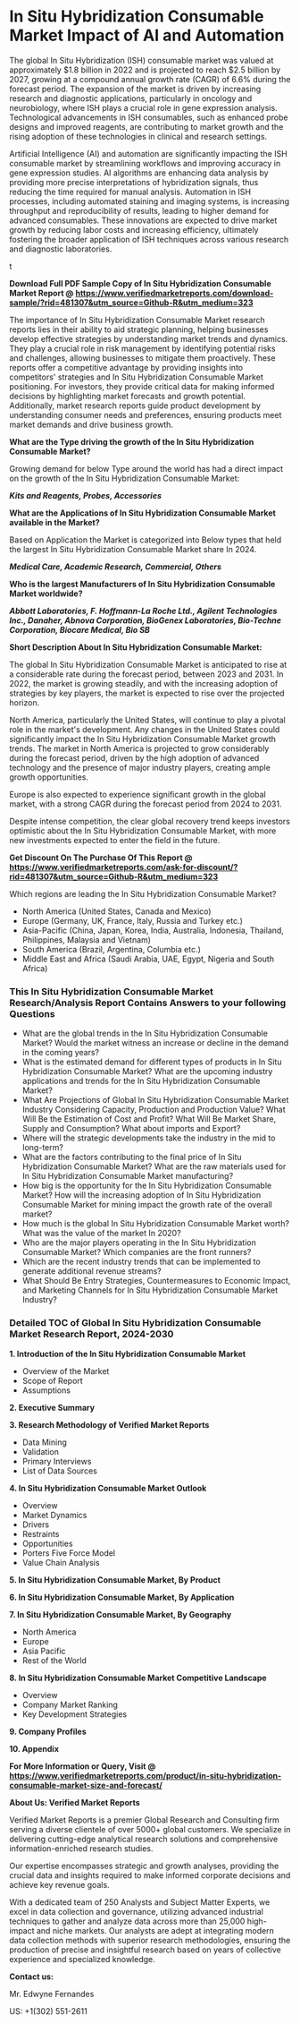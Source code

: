 <meta name="title" content="Global In Situ Hybridization Consumable Market Impact of AI and Automation"><meta name="description" content="The global In Situ Hybridization (ISH) consumable market was valued at approximately $1.8 billion in 2022 and is projected to reach $2.5 billion by 2027, growing at a "><meta name="title" content="In Situ Hybridization Consumable Market Size, Share, Scope, Trends, Growth, Opportunities, Analysis, Forecast"><h1>In Situ Hybridization Consumable Market Impact of AI and Automation</h1><p>The global In Situ Hybridization (ISH) consumable market was valued at approximately $1.8 billion in 2022 and is projected to reach $2.5 billion by 2027, growing at a compound annual growth rate (CAGR) of 6.6% during the forecast period. The expansion of the market is driven by increasing research and diagnostic applications, particularly in oncology and neurobiology, where ISH plays a crucial role in gene expression analysis. Technological advancements in ISH consumables, such as enhanced probe designs and improved reagents, are contributing to market growth and the rising adoption of these technologies in clinical and research settings.</p><p>Artificial Intelligence (AI) and automation are significantly impacting the ISH consumable market by streamlining workflows and improving accuracy in gene expression studies. AI algorithms are enhancing data analysis by providing more precise interpretations of hybridization signals, thus reducing the time required for manual analysis. Automation in ISH processes, including automated staining and imaging systems, is increasing throughput and reproducibility of results, leading to higher demand for advanced consumables. These innovations are expected to drive market growth by reducing labor costs and increasing efficiency, ultimately fostering the broader application of ISH techniques across various research and diagnostic laboratories.</p>t</p><p id="" class=""><strong>Download Full PDF Sample Copy of In Situ Hybridization Consumable Market Report @ <a href="https://www.verifiedmarketreports.com/download-sample/?rid=481307&utm_source=Github-R&utm_medium=323" target="_blank">https://www.verifiedmarketreports.com/download-sample/?rid=481307&utm_source=Github-R&utm_medium=323</a></strong></p><p>The importance of&nbsp;In Situ Hybridization Consumable Market research reports lies in their ability to aid strategic planning, helping businesses develop effective strategies by understanding market trends and dynamics. They play a crucial role in risk management by identifying potential risks and challenges, allowing businesses to mitigate them proactively. These reports offer a competitive advantage by providing insights into competitors' strategies and In Situ Hybridization Consumable Market positioning. For investors, they provide critical data for making informed decisions by highlighting market forecasts and growth potential. Additionally, market research reports guide product development by understanding consumer needs and preferences, ensuring products meet market demands and drive business growth.</p><p><strong>What are the&nbsp;Type driving the growth of the In Situ Hybridization Consumable Market?</strong></p><p id="" class="">Growing demand for below Type around the world has had a direct impact on the growth of the In Situ Hybridization Consumable Market:</p><em><strong>Kits and Reagents, Probes, Accessories</strong></em></p><strong>What are the&nbsp;Applications&nbsp;of In Situ Hybridization Consumable Market available in the Market?</strong></p><p id="" class="">Based on Application the Market is categorized into Below types that held the largest In Situ Hybridization Consumable Market share In 2024.</p><em><strong>Medical Care, Academic Research, Commercial, Others</strong></em></p><strong>Who is the largest Manufacturers of In Situ Hybridization Consumable Market worldwide?</strong></p><p><em><strong>Abbott Laboratories, F. Hoffmann-La Roche Ltd., Agilent Technologies Inc., Danaher, Abnova Corporation, BioGenex Laboratories, Bio-Techne Corporation, Biocare Medical, Bio SB</strong></em></p><p id="" class=""><strong>Short Description About In Situ Hybridization Consumable Market:</strong></p><p>The global In Situ Hybridization Consumable Market is anticipated to rise at a considerable rate during the forecast period, between 2023 and 2031. In 2022, the market is growing steadily, and with the increasing adoption of strategies by key players, the market is expected to rise over the projected horizon.</p><p>North America, particularly the United States, will continue to play a pivotal role in the market's development. Any changes in the United States could significantly impact the In Situ Hybridization Consumable Market growth trends. The market in North America is projected to grow considerably during the forecast period, driven by the high adoption of advanced technology and the presence of major industry players, creating ample growth opportunities.</p><p>Europe is also expected to experience significant growth in the global market, with a strong CAGR during the forecast period from 2024 to 2031.</p><p>Despite intense competition, the clear global recovery trend keeps investors optimistic about the In Situ Hybridization Consumable Market, with more new investments expected to enter the field in the future.</p><p id="" class=""><strong>Get Discount On The Purchase Of This Report @ <a href="https://www.verifiedmarketreports.com/ask-for-discount/?rid=481307&utm_source=Github-R&utm_medium=323" target="_blank">https://www.verifiedmarketreports.com/ask-for-discount/?rid=481307&utm_source=Github-R&utm_medium=323</a></strong></p>Which regions are leading the In Situ Hybridization Consumable Market?</p><ul><li>North America (United States, Canada and Mexico)</li><li>Europe (Germany, UK, France, Italy, Russia and Turkey etc.)</li><li>Asia-Pacific (China, Japan, Korea, India, Australia, Indonesia, Thailand, Philippines, Malaysia and Vietnam)</li><li>South America (Brazil, Argentina, Columbia etc.)</li><li>Middle East and Africa (Saudi Arabia, UAE, Egypt, Nigeria and South Africa)</li></ul><h3 id="" class="">This In Situ Hybridization Consumable Market Research/Analysis Report Contains Answers to your following Questions</h3><ul><li>What are the global trends in the In Situ Hybridization Consumable Market? Would the market witness an increase or decline in the demand in the coming years?</li><li>What is the estimated demand for different types of products in In Situ Hybridization Consumable Market? What are the upcoming industry applications and trends for the In Situ Hybridization Consumable Market?</li><li>What Are Projections of Global In Situ Hybridization Consumable Market Industry Considering Capacity, Production and Production Value? What Will Be the Estimation of Cost and Profit? What Will Be Market Share, Supply and Consumption? What about imports and Export?</li><li>Where will the strategic developments take the industry in the mid to long-term?</li><li>What are the factors contributing to the final price of In Situ Hybridization Consumable Market? What are the raw materials used for In Situ Hybridization Consumable Market manufacturing?</li><li>How big is the opportunity for the In Situ Hybridization Consumable Market? How will the increasing adoption of In Situ Hybridization Consumable Market for mining impact the growth rate of the overall market?</li><li>How much is the global In Situ Hybridization Consumable Market worth? What was the value of the market In 2020?</li><li>Who are the major players operating in the In Situ Hybridization Consumable Market? Which companies are the front runners?</li><li>Which are the recent industry trends that can be implemented to generate additional revenue streams?</li><li>What Should Be Entry Strategies, Countermeasures to Economic Impact, and Marketing Channels for In Situ Hybridization Consumable Market Industry?</li></ul><h3 id="" class="">Detailed TOC of Global In Situ Hybridization Consumable Market Research Report, 2024-2030</h3><p id="" class=""><strong>1. Introduction of the In Situ Hybridization Consumable Market</strong></p><ul><li>Overview of the Market</li><li>Scope of Report</li><li>Assumptions</li></ul><p id="" class=""><strong>2. Executive Summary</strong></p><p id="" class=""><strong>3. Research Methodology of Verified Market Reports</strong></p><ul><li>Data Mining</li><li>Validation</li><li>Primary Interviews</li><li>List of Data Sources</li></ul><p id="" class=""><strong>4. In Situ Hybridization Consumable Market Outlook</strong></p><ul><li>Overview</li><li>Market Dynamics</li><li>Drivers</li><li>Restraints</li><li>Opportunities</li><li>Porters Five Force Model</li><li>Value Chain Analysis</li></ul><p id="" class=""><strong>5. In Situ Hybridization Consumable Market, By Product</strong></p><p id="" class=""><strong>6. In Situ Hybridization Consumable Market, By Application</strong></p><p id="" class=""><strong>7. In Situ Hybridization Consumable Market, By Geography</strong></p><ul><li>North America</li><li>Europe</li><li>Asia Pacific</li><li>Rest of the World</li></ul><p id="" class=""><strong>8. In Situ Hybridization Consumable Market Competitive Landscape</strong></p><ul><li>Overview</li><li>Company Market Ranking</li><li>Key Development Strategies</li></ul><p id="" class=""><strong>9. Company Profiles</strong></p><p id="" class=""><strong>10. Appendix</strong></p><p id="" class=""><strong>For More Information or Query, Visit @ <a href="https://www.verifiedmarketreports.com/product/in-situ-hybridization-consumable-market-size-and-forecast/" target="_blank">https://www.verifiedmarketreports.com/product/in-situ-hybridization-consumable-market-size-and-forecast/</a></strong></p><p id="" class=""><strong>About Us: Verified Market Reports</strong></p><p id="" class="">Verified Market Reports is a premier Global Research and Consulting firm serving a diverse clientele of over 5000+ global customers. We specialize in delivering cutting-edge analytical research solutions and comprehensive information-enriched research studies.</p><p id="" class="">Our expertise encompasses strategic and growth analyses, providing the crucial data and insights required to make informed corporate decisions and achieve key revenue goals.</p><p id="" class="">With a dedicated team of 250 Analysts and Subject Matter Experts, we excel in data collection and governance, utilizing advanced industrial techniques to gather and analyze data across more than 25,000 high-impact and niche markets. Our analysts are adept at integrating modern data collection methods with superior research methodologies, ensuring the production of precise and insightful research based on years of collective experience and specialized knowledge.</p><p id="" class=""><strong>Contact us:</strong></p><p id="" class="">Mr. Edwyne Fernandes</p><p id="" class="">US: +1(302) 551-2611</p>